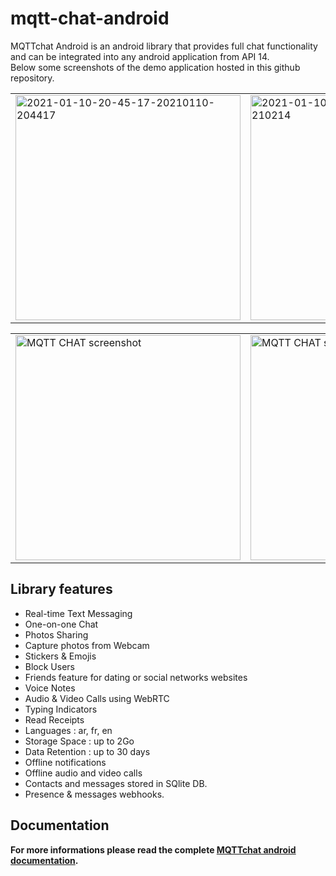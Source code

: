 # mqtt-chat-android
MQTTchat Android is an android library that provides full chat functionality and can be integrated into any android application from API 14.
<br>Below some screenshots of the demo application hosted in this github repository.
<table><tr><td>
<a href="https://ibb.co/0J9y3vT"><img src="https://i.ibb.co/yskFJ7t/2021-01-10-20-45-17-20210110-204417.png" alt="2021-01-10-20-45-17-20210110-204417" border="0" height=360></a>
  </td><td>
  <a href="https://ibb.co/mqM07mD"><img src="https://i.ibb.co/6Pf852n/2021-01-10-20-58-38-20210110-210214.png" alt="2021-01-10-20-58-38-20210110-210214" border="0" height=360></a>
  </td><td>
 <a href="https://ibb.co/k1WjFmS"><img src="https://i.ibb.co/py9cphL/2021-01-10-21-05-12-20210110-210808.png" alt="2021-01-10-21-05-12-20210110-210808" border="0"  height=360/></a>
  </td></tr>
  </table>
  <table><tr><td>
<a href="https://ibb.co/mDcjRwj"><img src="https://i.ibb.co/TvgfwSf/2020-02-06-18-57-32.jpg" alt="MQTT CHAT screenshot" border="0" height=360></a>
  </td><td>
 <a href="https://ibb.co/27Xss9r"><img src="https://i.ibb.co/5Wqnn03/2020-02-06-19-01-12.jpg" alt="MQTT CHAT screenshot" border="0" height=360></a> 
  </td><td>
<a href="https://ibb.co/mHR1zPV"><img src="https://i.ibb.co/D71sKjH/2020-02-09-11-23-27.jpg" alt="2020-02-09-11-23-27" border="0" height=360></a>
  </td>
  </tr>
  </table>
  
  

## Library features
- Real-time Text Messaging
- One-on-one Chat
- Photos Sharing
- Capture photos from Webcam
- Stickers & Emojis
- Block Users
- Friends feature for dating or social networks websites
- Voice Notes
- Audio & Video Calls using WebRTC
- Typing Indicators
- Read Receipts
- Languages : ar, fr, en
- Storage Space : up to 2Go
- Data Retention : up to 30 days
- Offline notifications
- Offline audio and video calls
- Contacts and messages stored in SQlite DB.
- Presence & messages webhooks.

## Documentation
__For more informations please read the complete <a href="https://doc.mqtt-chat.com/mqttchat-android/integration">MQTTchat android documentation</a>.__

